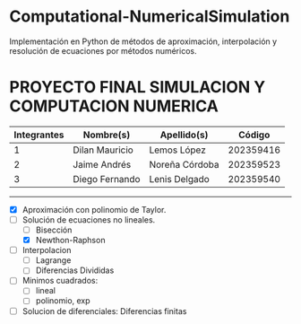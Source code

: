 # Computational-NumericalSimulation
Implementación en Python de métodos de aproximación, interpolación y resolución de ecuaciones por métodos numéricos.


# PROYECTO FINAL SIMULACION Y COMPUTACION NUMERICA

| Integrantes | Nombre(s)      | Apellido(s)    | Código    |
| ----------- | -------------- | -------------- | --------- |
| 1           | Dilan Mauricio | Lemos López    | 202359416 |
| 2           | Jaime Andrés   | Noreña Córdoba | 202359523 |
| 3           | Diego Fernando | Lenis Delgado  | 202359540 |

---

- [x] Aproximación con polinomio de Taylor.
- [ ] Solución de ecuaciones no lineales.
    - [ ] Bisección
    - [x] Newthon-Raphson
- [ ] Interpolacion
    - [ ] Lagrange
    - [ ] Diferencias Divididas
- [ ] Minimos cuadrados:
    - [ ] lineal
    - [ ] polinomio, exp
- [ ] Solucion de diferenciales: Diferencias finitas
